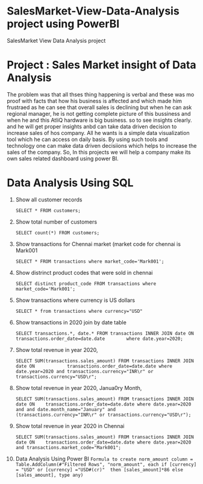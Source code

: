 # SalesMarket-View-Data-Analysis project using PowerBI
SalesMarket View  Data Analysis project
#  Project : Sales Market insight of Data Analysis

The problem was that all thses thing happening is verbal and these was mo proof with facts that how his business is affected and which made him frustraed as he can see that overall sales is declining but when he can ask regional manager, he is not getting complete picture of this bussiness and when he and this AtliQ hardware is big business. so to see insights clearly. and he will get proper insights anbd can take data driven decision to increase sales of hos company.
All he wants is a simple data visualization tool which he can access on daily basis. By using such tools and technology one can make data driven decisiions which helps to increase the sales of the company. So, In this projects we will help a company make its own sales related dashboard using power BI.

# Data Analysis Using SQL
1. Show all customer records

   `SELECT * FROM customers;`

2. Show total number of customers

   `SELECT count(*) FROM customers;`

3. Show transactions for Chennai market (market code for chennai is Mark001

   `SELECT * FROM transactions where market_code='Mark001';`

4. Show distrinct product codes that were sold in chennai

   `SELECT distinct product_code FROM transactions where market_code='Mark001';`

5. Show transactions where currency is US dollars

   `SELECT * from transactions where currency="USD"`

6. Show transactions in 2020 join by date table

   `SELECT transactions.*, date.* FROM transactions INNER JOIN date ON transactions.order_date=date.date        where date.year=2020;`

7. Show total revenue in year 2020,

   `SELECT SUM(transactions.sales_amount) FROM transactions INNER JOIN date ON           
   transactions.order_date=date.date where date.year=2020 and transactions.currency="INR\r" or 
   transactions.currency="USD\r";`

8. Show total revenue in year 2020, Janua0ry Month,

   `SELECT SUM(transactions.sales_amount) FROM transactions INNER JOIN date ON   
   transactions.order_date=date.date where date.year=2020 and and date.month_name="January" and 
   (transactions.currency="INR\r" or transactions.currency="USD\r");`

9. Show total revenue in year 2020 in Chennai

   `SELECT SUM(transactions.sales_amount) FROM transactions INNER JOIN date ON   
   transactions.order_date=date.date where date.year=2020 and transactions.market_code="Mark001";`

1. Data Analysis Using Power BI
   `Formula to create norm_amount column
   = Table.AddColumn(#"Filtered Rows", "norm_amount", each if [currency] = "USD" or [currency] ="USD#(cr)" 
   then [sales_amount]*86 else [sales_amount], type any)`

